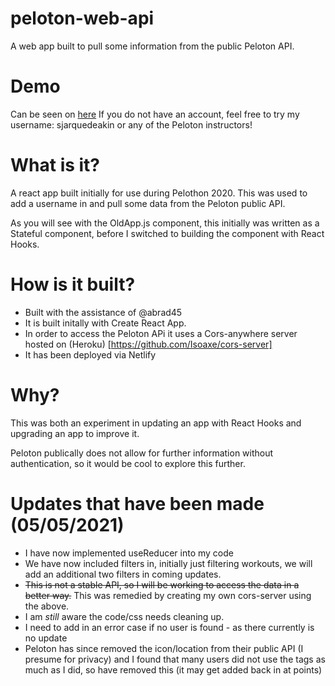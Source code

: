 # peloton-web-api

A web app built to pull some information from the public Peloton API.

# Demo

Can be seen on [here](https://infallible-raman-c574a0.netlify.app)
If you do not have an account, feel free to try my username: sjarquedeakin or any of the Peloton instructors!

# What is it?

A react app built initially for use during Pelothon 2020. This was used to add a username in and pull some data from the Peloton public API.

As you will see with the OldApp.js component, this initially was written as a Stateful component, before I switched to building the component with React Hooks.

# How is it built?

- Built with the assistance of @abrad45
- It is built initally with Create React App.
- In order to access the Peloton APi it uses a Cors-anywhere server hosted on (Heroku) [https://github.com/Isoaxe/cors-server]
- It has been deployed via Netlify

# Why?

This was both an experiment in updating an app with React Hooks and upgrading an app to improve it.

Peloton publically does not allow for further information without authentication, so it would be cool to explore this further.

# Updates that have been made (05/05/2021)

- I have now implemented useReducer into my code
- We have now included filters in, initially just filtering workouts, we will add an additional two filters in coming updates.
- ~~This is not a stable API, so I will be working to access the data in a better way.~~ This was remedied by creating my own cors-server using the above.
- I am _still_ aware the code/css needs cleaning up.
- I need to add in an error case if no user is found - as there currently is no update
- Peloton has since removed the icon/location from their public API (I presume for privacy) and I found that many users did not use the tags as much as I did, so have removed this (it may get added back in at points)
